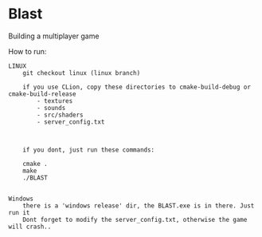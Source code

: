 # Blast
Building a multiplayer game

How to run:

    LINUX
        git checkout linux (linux branch)
        
        if you use CLion, copy these directories to cmake-build-debug or cmake-build-release
            - textures
            - sounds
            - src/shaders
            - server_config.txt
            
        
        
        if you dont, just run these commands:
        
        cmake .
        make
        ./BLAST

    
    Windows
        there is a 'windows release' dir, the BLAST.exe is in there. Just run it
        Dont forget to modify the server_config.txt, otherwise the game will crash..
